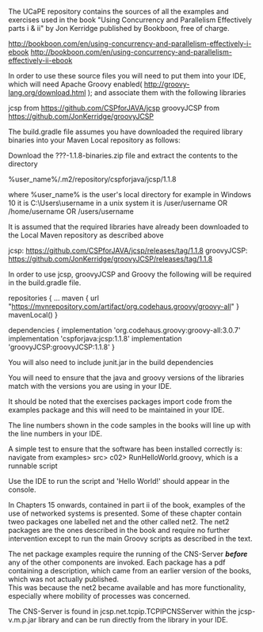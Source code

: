 The UCaPE repository contains the sources of all the examples and exercises
used in the book "Using Concurrency and Parallelism Effectively parts i & ii"
by Jon Kerridge published by Bookboon, free of charge.

http://bookboon.com/en/using-concurrency-and-parallelism-effectively-i-ebook
http://bookboon.com/en/using-concurrency-and-parallelism-effectively-ii-ebook

In order to use these source files you will need to put them into your IDE, which
will need Apache Groovy enabled( http://groovy-lang.org/download.html );
and associate them with  the following libraries

jcsp from https://github.com/CSPforJAVA/jcsp
groovyJCSP from https://github.com/JonKerridge/groovyJCSP

The build.gradle file assumes you have downloaded the required library binaries into your
Maven Local repository as follows:

Download the ???-1.1.8-binaries.zip file and extract the contents to the directory

%user_name%/.m2/repository/cspforjava/jcsp/1.1.8

where %user_name% is the user's local directory for example in
Windows 10 it is C:\Users\username
in a unix system it is /user/username OR /home/username OR /users/username

It is assumed that the required libraries have already been downloaded
to the Local Maven repository as described above

jcsp: https://github.com/CSPforJAVA/jcsp/releases/tag/1.1.8
groovyJCSP: https://github.com/JonKerridge/groovyJCSP/releases/tag/1.1.8

In order to use jcsp, groovyJCSP and Groovy the following will be required in the build.gradle file.

repositories {
...
maven {
url "https://mvnrepository.com/artifact/org.codehaus.groovy/groovy-all"
}
mavenLocal()
}

dependencies {
implementation 'org.codehaus.groovy:groovy-all:3.0.7'
implementation 'cspforjava:jcsp:1.1.8'
implementation 'groovyJCSP:groovyJCSP:1.1.8'
}

You will also need to include junit.jar in the build dependencies

You will need to ensure that the java and groovy versions of the libraries match
with the versions you are using in your IDE.

It should be noted that the exercises packages import code from the examples package
and this will need to be maintained in your IDE.

The line numbers shown in the code samples in the books will line up with the line 
numbers in your IDE.

A simple test to ensure that the software has been installed correctly is:
navigate from examples> src> c02> RunHelloWorld.groovy, which is a runnable script

Use the IDE to run the script and 'Hello World!' should appear in the console.

In Chapters 15 onwards, contained in part ii of the book, examples of the use of 
networked systems is presented.  Some of these chapter contain tweo packages one 
labelled net and the other called net2.  The net2 packages are the ones described 
in the book and require no further intervention except to run the main Groovy scripts
as described in the text.

The net package examples require the running of the CNS-Server **_before_** any 
of the other components are invoked.  Each package has a pdf containing a description,
which came from an earlier version of the books, which was not actually published.  
This was because the net2 became available and has more functionality, especially 
where mobility of processes was concerned.

The CNS-Server is found in jcsp.net.tcpip.TCPIPCNSServer within the jcsp-v.m.p.jar
library and can be run directly from the library in your IDE.